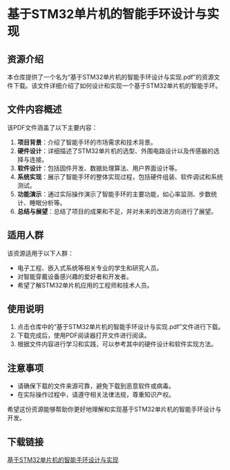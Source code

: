 # 基于STM32单片机的智能手环设计与实现

## 资源介绍

本仓库提供了一个名为“基于STM32单片机的智能手环设计与实现.pdf”的资源文件下载。该文件详细介绍了如何设计和实现一个基于STM32单片机的智能手环。

## 文件内容概述

该PDF文件涵盖了以下主要内容：

1. **项目背景**：介绍了智能手环的市场需求和技术背景。
2. **硬件设计**：详细描述了STM32单片机的选型、外围电路设计以及传感器的选择与连接。
3. **软件设计**：包括固件开发、数据处理算法、用户界面设计等。
4. **系统实现**：展示了智能手环的整体实现过程，包括硬件组装、软件调试和系统测试。
5. **功能演示**：通过实际操作演示了智能手环的主要功能，如心率监测、步数统计、睡眠分析等。
6. **总结与展望**：总结了项目的成果和不足，并对未来的改进方向进行了展望。

## 适用人群

该资源适用于以下人群：

- 电子工程、嵌入式系统等相关专业的学生和研究人员。
- 对智能穿戴设备感兴趣的爱好者和开发者。
- 希望了解STM32单片机应用的工程师和技术人员。

## 使用说明

1. 点击仓库中的“基于STM32单片机的智能手环设计与实现.pdf”文件进行下载。
2. 下载完成后，使用PDF阅读器打开文件进行阅读。
3. 根据文件内容进行学习和实践，可以参考其中的硬件设计和软件实现方法。

## 注意事项

- 请确保下载的文件来源可靠，避免下载到恶意软件或病毒。
- 在实际操作过程中，请遵守相关法律法规，尊重知识产权。

希望这份资源能够帮助你更好地理解和实现基于STM32单片机的智能手环设计与开发。

## 下载链接

[基于STM32单片机的智能手环设计与实现](https://pan.quark.cn/s/1347235bb50b)